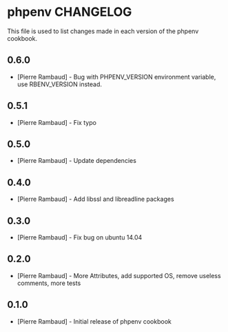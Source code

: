 # phpenv CHANGELOG

This file is used to list changes made in each version of the phpenv cookbook.

## 0.6.0

- [Pierre Rambaud] - Bug with PHPENV_VERSION environment variable, use RBENV_VERSION instead.

## 0.5.1

- [Pierre Rambaud] - Fix typo

## 0.5.0

- [Pierre Rambaud] - Update dependencies

## 0.4.0

- [Pierre Rambaud] - Add libssl and libreadline packages

## 0.3.0

- [Pierre Rambaud] - Fix bug on ubuntu 14.04

## 0.2.0

- [Pierre Rambaud] - More Attributes, add supported OS, remove useless comments, more tests

## 0.1.0

- [Pierre Rambaud] - Initial release of phpenv cookbook
